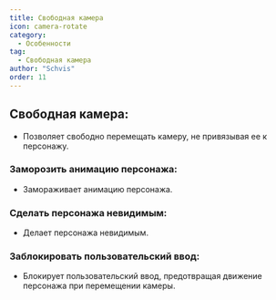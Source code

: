 ```yaml
---
title: Свободная камера
icon: camera-rotate
category:
  - Особенности
tag:
  - Свободная камера
author: "Schvis"
order: 11
---
```


## Свободная камера:
- Позволяет свободно перемещать камеру, не привязывая ее к персонажу.

### Заморозить анимацию персонажа:
- Замораживает анимацию персонажа.

### Сделать персонажа невидимым:
- Делает персонажа невидимым.

### Заблокировать пользовательский ввод:
- Блокирует пользовательский ввод, предотвращая движение персонажа при перемещении камеры.
